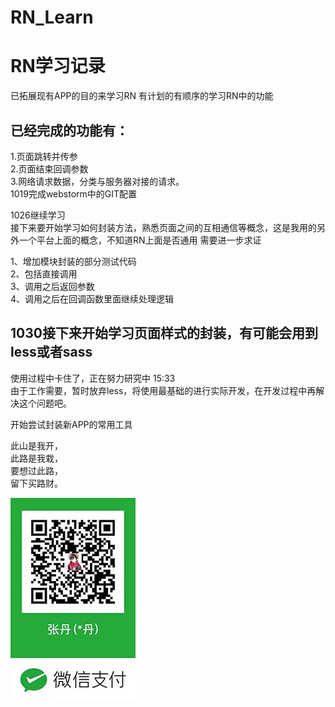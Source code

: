 # RN_Learn
# RN学习记录

已拓展现有APP的目的来学习RN
有计划的有顺序的学习RN中的功能


## 已经完成的功能有：
1.页面跳转并传参<br>
2.页面结束回调参数<br>
3.网络请求数据，分类与服务器对接的请求。<br>
1019完成webstorm中的GIT配置<br>

1026继续学习<br>
接下来要开始学习如何封装方法，熟悉页面之间的互相通信等概念，这是我用的另外一个平台上面的概念，不知道RN上面是否通用
需要进一步求证<br>

1、增加模块封装的部分测试代码<br>
2、包括直接调用<br>
3、调用之后返回参数<br>
4、调用之后在回调函数里面继续处理逻辑<br>

## 1030接下来开始学习页面样式的封装，有可能会用到less或者sass<br>

使用过程中卡住了，正在努力研究中 15:33<br>
由于工作需要，暂时放弃less，将使用最基础的进行实际开发，在开发过程中再解决这个问题吧。<br>

开始尝试封装新APP的常用工具










此山是我开，<br>此路是我栽，<br>要想过此路，<br>留下买路财。


![望鼓励](https://github.com/zhangdan183/ES6/blob/master/File/WechatIMG17.jpeg)
